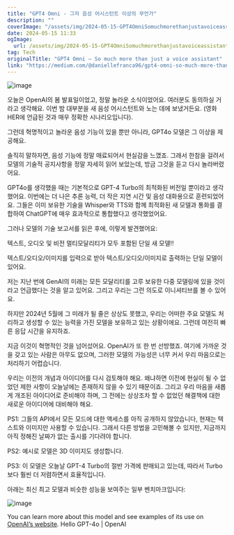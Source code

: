 ```yaml
---
title: "GPT4 Omni - 그저 음성 어시스턴트 이상의 무언가"
description: ""
coverImage: "/assets/img/2024-05-15-GPT4OmniSomuchmorethanjustavoiceassistant_0.png"
date: 2024-05-15 11:33
ogImage: 
  url: /assets/img/2024-05-15-GPT4OmniSomuchmorethanjustavoiceassistant_0.png
tag: Tech
originalTitle: "GPT4 Omni — So much more than just a voice assistant"
link: "https://medium.com/@daniellefranca96/gpt4-omni-so-much-more-than-just-a-voice-assistant-c5ae43bdc6be"
---
```



![image](/assets/img/2024-05-15-GPT4OmniSomuchmorethanjustavoiceassistant_0.png)

오늘은 OpenAI의 봄 발표일이었고, 정말 놀라운 소식이었어요. 여러분도 동의하실 거라고 생각해요. 이번 밤 대부분을 새 음성 어시스턴트와 노는 데에 보냈거든요. (영화 HER에 언급된 것과 매우 정확한 시나리오입니다).

그런데 혁명적이고 놀라운 음성 기능이 있을 뿐만 아니라, GPT4o 모델은 그 이상을 제공해요.

솔직히 말하자면, 음성 기능에 정말 매료되어서 현실감을 느꼈죠. 그래서 한참을 걸려서 모델의 기술적 공지사항을 정말 자세히 읽어 보았는데, 방금 그것을 듣고 다시 놀라버렸어요. 



GPT4o를 생각했을 때는 기본적으로 GPT-4 Turbo의 최적화된 버전일 뿐이라고 생각했어요. 이번에는 더 나은 추론 능력, 더 작은 지연 시간 및 음성 대화용으로 훈련되었어요. 그들은 이미 보유한 기술을 Whisper와 TTS와 함께 최적화된 새 모델과 통화를 결합하여 ChatGPT에 매우 효과적으로 통합했다고 생각했었어요.

그러나 모델의 기술 보고서를 읽은 후에, 이렇게 발견했어요:

텍스트, 오디오 및 비전 멀티모달리티가 모두 포함된 단일 새 모델!!

텍스트/오디오/이미지를 입력으로 받아 텍스트/오디오/이미지로 출력하는 단일 모델이 있어요.



저는 지난 번에 GenAI의 미래는 모든 모달리티를 고루 보유한 다중 모델링에 있을 것이라고 언급했다는 것을 알고 있어요. 그리고 우리는 그런 의도로 이니셔티브를 볼 수 있어요.

하지만 2024년 5월에 그 미래가 될 줄은 상상도 못했고, 우리는 어떠한 주요 모델도 처리하고 생성할 수 있는 능력을 가진 모델을 보유하고 있는 상황이에요. 그런데 여전히 빠른 응답 시간을 유지하죠.

지금 이것이 혁명적인 것을 넘어섰어요. OpenAI가 또 한 번 선방했죠. 여기에 가까운 것을 갖고 있는 사람은 아무도 없으며, 그러한 모델의 가능성은 너무 커서 우리 마음으로는 처리하기 어렵습니다.

우리는 이전의 개념과 아이디어를 다시 검토해야 해요. 왜냐하면 이전에 현실이 될 수 없었던 제한 사항이 오늘날에는 존재하지 않을 수 있기 때문이죠. 그리고 우리 마음을 새롭게 개조된 아이디어로 준비해야 하며, 그 전에는 상상조차 할 수 없었던 해결책에 대한 새로운 아이디어에 대비해야 해요.



PS1: 그들의 API에서 모든 모드에 대한 액세스를 아직 공개하지 않았습니다, 현재는 텍스트와 이미지만 사용할 수 있습니다. 그래서 다른 방법을 고민해볼 수 있지만, 지금까지 아직 정해진 날짜가 없는 출시를 기다려야 합니다.

PS2: 예시로 모델은 3D 이미지도 생성합니다.

PS3: 이 모델은 오늘날 GPT-4 Turbo의 절반 가격에 판매되고 있는데, 따라서 Turbo보다 훨씬 더 저렴하면서 효율적입니다.

아래는 최신 최고 모델과 비슷한 성능을 보여주는 일부 벤치마크입니다:




![image](/assets/img/2024-05-15-GPT4OmniSomuchmorethanjustavoiceassistant_1.png)

You can learn more about this model and see examples of its use on [OpenAI’s website](https://example.com).
Hello GPT-4o | OpenAI

